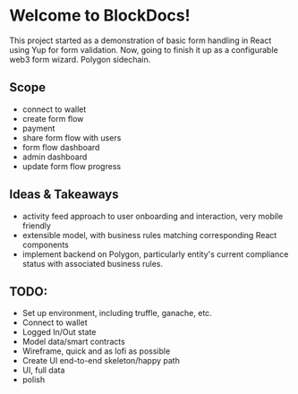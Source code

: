 # Welcome to BlockDocs!
This project started as a demonstration of basic form handling in React using Yup for form validation. Now, going to finish it up as a configurable web3 form wizard. Polygon sidechain.

## Scope
- connect to wallet
- create form flow
- payment
- share form flow with users
- form flow dashboard
- admin dashboard
- update form flow progress

## Ideas & Takeaways
- activity feed approach to user onboarding and interaction, very mobile friendly
- extensible model, with business rules matching corresponding React components
- implement backend on Polygon, particularly entity's current compliance status with associated business rules.

## TODO:
- Set up environment, including truffle, ganache, etc.
- Connect to wallet
- Logged In/Out state
- Model data/smart contracts
- Wireframe, quick and as lofi as possible
- Create UI end-to-end skeleton/happy path
- UI, full data
- polish
